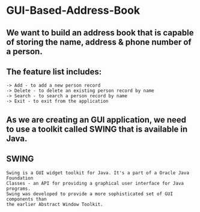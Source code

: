 # GUI-Based-Address-Book

## We want to build an address book that is capable of storing the name, address & phone number of a person. 

##  The feature list includes:
	-> Add - to add a new person record
	-> Delete - to delete an existing person record by name
	-> Search - to search a person record by name
	-> Exit - to exit from the application
  
## As we are creating an GUI application, we need to use a toolkit called SWING that is available in Java.

## SWING 
    Swing is a GUI widget toolkit for Java. It's a part of a Oracle Java Foundation
    Classes - an API for providing a graphical user interface for Java programs.
    Swing was developed to provide a more sophisticated set of GUI components than
    the earlier Abstract Window Toolkit.
